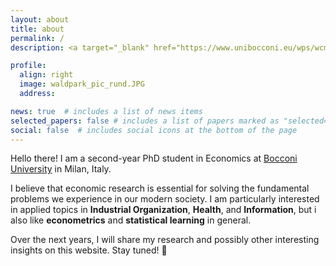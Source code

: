 ```yaml
---
layout: about
title: about
permalink: /
description: <a target="_blank" href="https://www.unibocconi.eu/wps/wcm/connect/bocconi/sitopubblico_en/navigation+tree/home/programs/phd/phd+in+economics+and+finance/phd+students/copia+di+current+phd+students+in+economics+_+finance_acquati+2011+09+30+11+21">Bocconi University</a> • <a target="_blank" href="https://www.unibocconi.eu/wps/wcm/connect/Bocconi/SitoPubblico_EN/Navigation+Tree/Home/Faculty+and+Research/Departments/Ettore+Bocconi+Dep+of+Economics/ETTORE+BOCCONI+DEPARTMENT+OF+ECONOMICS">Economics Department</a>

profile:
  align: right
  image: waldpark_pic_rund.JPG
  address: 

news: true  # includes a list of news items
selected_papers: false # includes a list of papers marked as "selected={true}"
social: false  # includes social icons at the bottom of the page
---
```


Hello there! I am a second-year PhD student in Economics at 
<a target="_blank" href="https://www.unibocconi.eu/wps/wcm/connect/bocconi/sitopubblico_en/navigation+tree/home/programs/phd/phd+in+economics+and+finance/phd+students/copia+di+current+phd+students+in+economics+_+finance_acquati+2011+09+30+11+21">Bocconi University</a>
in Milan, Italy. 

I believe that economic research is essential for solving the fundamental problems we experience in our modern society. 
I am particularly interested in applied topics in  **Industrial Organization**, **Health**, and **Information**, but i also like **econometrics** and **statistical learning** in general. 

Over the next years, I will share my research and possibly other interesting insights on this website. Stay tuned! :rocket:
